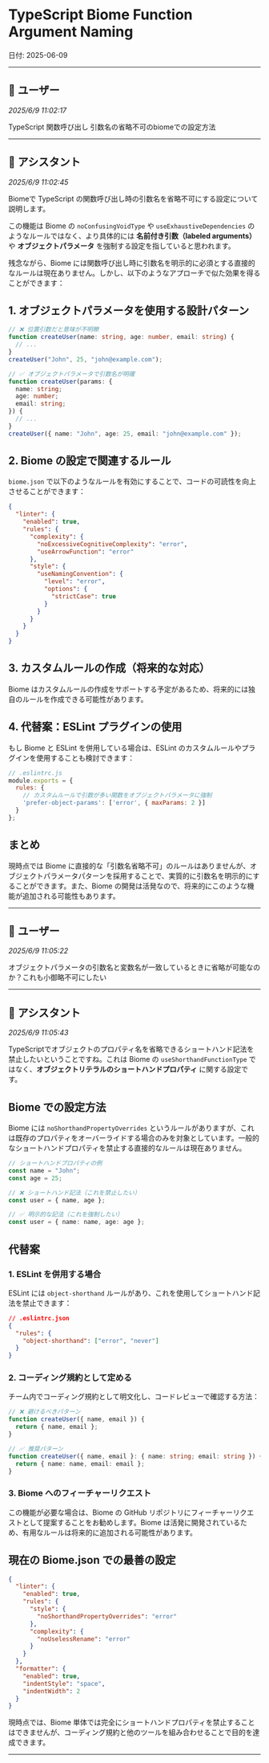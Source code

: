 # TypeScript Biome Function Argument Naming

日付: 2025-06-09

---

## 👤 ユーザー
*2025/6/9 11:02:17*

TypeScript 関数呼び出し 引数名の省略不可のbiomeでの設定方法

---

## 🤖 アシスタント
*2025/6/9 11:02:45*

Biomeで TypeScript の関数呼び出し時の引数名を省略不可にする設定について説明します。

この機能は Biome の `noConfusingVoidType` や `useExhaustiveDependencies` のようなルールではなく、より具体的には **名前付き引数（labeled arguments）** や **オブジェクトパラメータ** を強制する設定を指していると思われます。

残念ながら、Biome には関数呼び出し時に引数名を明示的に必須とする直接的なルールは現在ありません。しかし、以下のようなアプローチで似た効果を得ることができます：

## 1. オブジェクトパラメータを使用する設計パターン

```typescript
// ❌ 位置引数だと意味が不明瞭
function createUser(name: string, age: number, email: string) {
  // ...
}
createUser("John", 25, "john@example.com");

// ✅ オブジェクトパラメータで引数名が明確
function createUser(params: {
  name: string;
  age: number;
  email: string;
}) {
  // ...
}
createUser({ name: "John", age: 25, email: "john@example.com" });
```

## 2. Biome の設定で関連するルール

`biome.json` で以下のようなルールを有効にすることで、コードの可読性を向上させることができます：

```json
{
  "linter": {
    "enabled": true,
    "rules": {
      "complexity": {
        "noExcessiveCognitiveComplexity": "error",
        "useArrowFunction": "error"
      },
      "style": {
        "useNamingConvention": {
          "level": "error",
          "options": {
            "strictCase": true
          }
        }
      }
    }
  }
}
```

## 3. カスタムルールの作成（将来的な対応）

Biome はカスタムルールの作成をサポートする予定があるため、将来的には独自のルールを作成できる可能性があります。

## 4. 代替案：ESLint プラグインの使用

もし Biome と ESLint を併用している場合は、ESLint のカスタムルールやプラグインを使用することも検討できます：

```javascript
// .eslintrc.js
module.exports = {
  rules: {
    // カスタムルールで引数が多い関数をオブジェクトパラメータに強制
    'prefer-object-params': ['error', { maxParams: 2 }]
  }
};
```

## まとめ

現時点では Biome に直接的な「引数名省略不可」のルールはありませんが、オブジェクトパラメータパターンを採用することで、実質的に引数名を明示的にすることができます。また、Biome の開発は活発なので、将来的にこのような機能が追加される可能性もあります。

---

## 👤 ユーザー
*2025/6/9 11:05:22*

オブジェクトパラメータの引数名と変数名が一致しているときに省略が可能なのか？これも小御略不可にしたい

---

## 🤖 アシスタント
*2025/6/9 11:05:43*

TypeScriptでオブジェクトのプロパティ名を省略できるショートハンド記法を禁止したいということですね。これは Biome の `useShorthandFunctionType` ではなく、**オブジェクトリテラルのショートハンドプロパティ** に関する設定です。

## Biome での設定方法

Biome には `noShorthandPropertyOverrides` というルールがありますが、これは既存のプロパティをオーバーライドする場合のみを対象としています。一般的なショートハンドプロパティを禁止する直接的なルールは現在ありません。

```typescript
// ショートハンドプロパティの例
const name = "John";
const age = 25;

// ❌ ショートハンド記法（これを禁止したい）
const user = { name, age };

// ✅ 明示的な記法（これを強制したい）
const user = { name: name, age: age };
```

## 代替案

### 1. ESLint を併用する場合

ESLint には `object-shorthand` ルールがあり、これを使用してショートハンド記法を禁止できます：

```json
// .eslintrc.json
{
  "rules": {
    "object-shorthand": ["error", "never"]
  }
}
```

### 2. コーディング規約として定める

チーム内でコーディング規約として明文化し、コードレビューで確認する方法：

```typescript
// ❌ 避けるべきパターン
function createUser({ name, email }) {
  return { name, email };
}

// ✅ 推奨パターン
function createUser({ name, email }: { name: string; email: string }) {
  return { name: name, email: email };
}
```

### 3. Biome へのフィーチャーリクエスト

この機能が必要な場合は、Biome の GitHub リポジトリにフィーチャーリクエストとして提案することをお勧めします。Biome は活発に開発されているため、有用なルールは将来的に追加される可能性があります。

## 現在の Biome.json での最善の設定

```json
{
  "linter": {
    "enabled": true,
    "rules": {
      "style": {
        "noShorthandPropertyOverrides": "error"
      },
      "complexity": {
        "noUselessRename": "error"
      }
    }
  },
  "formatter": {
    "enabled": true,
    "indentStyle": "space",
    "indentWidth": 2
  }
}
```

現時点では、Biome 単体では完全にショートハンドプロパティを禁止することはできませんが、コーディング規約と他のツールを組み合わせることで目的を達成できます。

---

